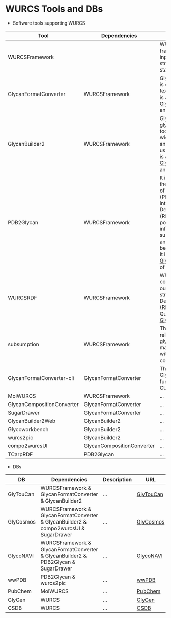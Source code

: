 # WURCS Tools and DBs

* Software tools supporting WURCS

| Tool | Dependencies | Description | Repository | Reference |
| ------ | ------ | ------ | ------ | ------ |
| WURCSFramework |  | WURCSFramework is a framework for WURCS input/output, WURCS string validation and standardization. | [gitlab](https://gitlab.com/glycoinfo/wurcsframework) | ... |
| GlycanFormatConverter | WURCSFramework | GlycanFormatConverter is core library of glycan text conversion tools. It is also used in [GlycoNAVI](https://glyconavi.org), [GlyTouCan](https://glytoucan.org) and [GlyCosmos](https://glycosmos.org).| [github](https://github.com/glycoinfo/GlycanFormatConverter) & [cli](https://gitlab.com/glycoinfo/GlycanFormatConverter-cli) | ... |
| GlycanBuilder2 | WURCSFramework | GlycanBuilder2 is a glycan structure editing tool that supports a wide variety of glycans and can output images using [SNFG symbols](https://www.ncbi.nlm.nih.gov/glycans/snfg.html). It is also used in [GlycoNAVI](https://glyconavi.org), [GlyTouCan](https://glytoucan.org) and [GlyCosmos](https://glycosmos.org). | [github](https://github.com/glycoinfo/GlycanBuilder2) | ... |
| PDB2Glycan | WURCSFramework | It is a tool that analyzes the glycan related data of Protein Data Bank (PDB) and converts it into Resource Description Framework (RDF) data. It is possible to extract information such as the sugar chain structure and the distance between sugar chains. It is also used in [GlycoNAVI](https://glyconavi.org) and OneDep of [wwPDB](https://www.wwpdb.org/). | [gitlab](https://gitlab.com/glyconavi/pdb2glycan) | ... |
| WURCSRDF | WURCSFramework | WURCSRDF is a convert tool that can output from WURCS string to Resource Description Framework (RDF) and SPARQL Query.  It is also used in [GlyCosmos](https://glycosmos.org). | [gitlab](https://gitlab.com/glycoinfo/wurcsrdf) | ... |
| subsumption | WURCSFramework | This tool generates relationships for glycans with the same mass and for glycans with the same composition. | ... | ... |
| GlycanFormatConverter-cli | GlycanFormatConverter | This tool provides GlycanFormatConverter functionality from the CUI. | [gitlab](https://gitlab.com/glycoinfo/GlycanFormatConverter-cli) | ... |
| MolWURCS | WURCSFramework | ... | [gitlab](https://gitlab.com/glycoinfo/molwurcs) | ... |
| GlycanCompositionConverter | GlycanFormatConverter | ... | [gitlab](https://gitlab.com/glycosmos/glycompconverter) | ... |
| SugarDrawer | GlycanFormatConverter | ... | [gitlab](https://gitlab.com/glycoinfo/sugardrawer/sugardrawer) | ... |
| GlycanBuilder2Web | GlycanBuilder2 | ... | [gitlab](https://gitlab.com/glyconavi/glycanbuilder2web) | ... |
| Glycoworkbench | GlycanBuilder2 | ... | [gitlab](https://gitlab.com/glycoinfo/glycoworkbench) | ... |
| wurcs2pic | GlycanBuilder2 | ... | [gitlab](https://gitlab.com/glycoinfo/wurcs2pic) | ... |
| compo2wurcsUI | GlycanCompositionConverter | ... | [gitlab](https://gitlab.com/glycosmos/compo2wurcsui) | ... |
| TCarpRDF | PDB2Glycan | ... | [gitlab](https://gitlab.com/glyconavi/tcarprdf) | ... |

* DBs

| DB | Dependencies | Description | URL | Reference |
| ------ | ------ | ------ | ------ | ------ |
| GlyTouCan | WURCSFramework & GlycanFormatConverter & GlycanBuilder2 | ... | [GlyTouCan](https://glytoucan.org) | ... |
| GlyCosmos | WURCSFramework & GlycanFormatConverter & GlycanBuilder2 & compo2wurcsUI & SugarDrawer | ... | [GlyCosmos](https://glycosmos.org) | ... |
| GlycoNAVI | WURCSFramework & GlycanFormatConverter & GlycanBuilder2 & PDB2Glycan & SugarDrawer | ... | [GlycoNAVI](https://glyconavi.org) | ... |
| wwPDB | PDB2Glycan & wurcs2pic | ... | [wwPDB](https://www.wwpdb.org/) | ... |
| PubChem | MolWURCS | ... | [PubChem](https://pubchem.ncbi.nlm.nih.gov/) | ... |
| GlyGen | WURCS | ... | [GlyGen](https://glygen.org/) | ... |
| CSDB | WURCS | ... | [CSDB](http://csdb.glycoscience.ru/) | ... |




